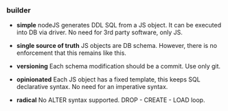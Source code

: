 ### builder

* **simple** 
nodeJS generates DDL SQL from a JS object. It can be executed into DB via driver. No need for 3rd party software, only JS.

* **single source of truth** 
JS objects are DB schema. However, there is no enforcement that this remains like this.

* **versioning** 
Each schema modification should be a commit. Use only git.

* **opinionated** 
Each JS object has a fixed template, this keeps SQL declarative syntax. No need for an imperative syntax.

* **radical** 
No ALTER syntax supported. DROP - CREATE - LOAD loop.
